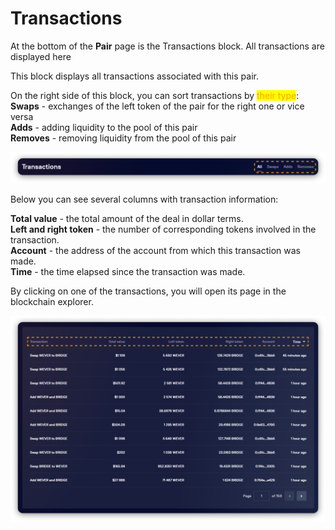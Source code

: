 # Transactions

At the bottom of the **Pair** page is the Transactions block. All transactions are displayed here

This block displays all transactions associated with this pair.

On the right side of this block, you can sort transactions by <mark style="color:orange;">their type</mark>:\
**Swaps** - exchanges of the left token of the pair for the right one or vice versa\
**Adds** - adding liquidity to the pool of this pair\
**Removes** - removing liquidity from the pool of this pair

![](<../../../../.gitbook/assets/image (18) (1).png>)

Below you can see several columns with transaction information:

**Total value** - the total amount of the deal in dollar terms.\
**Left and right token** - the number of corresponding tokens involved in the transaction.\
**Account** - the address of the account from which this transaction was made.\
**Time** - the time elapsed since the transaction was made.

By clicking on one of the transactions, you will open its page in the blockchain explorer.

![](<../../../../.gitbook/assets/image (71).png>)
